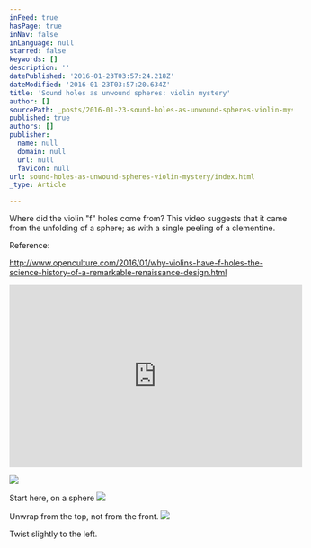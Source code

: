 ```yaml
---
inFeed: true
hasPage: true
inNav: false
inLanguage: null
starred: false
keywords: []
description: ''
datePublished: '2016-01-23T03:57:24.218Z'
dateModified: '2016-01-23T03:57:20.634Z'
title: 'Sound holes as unwound spheres: violin mystery'
author: []
sourcePath: _posts/2016-01-23-sound-holes-as-unwound-spheres-violin-mystery.md
published: true
authors: []
publisher:
  name: null
  domain: null
  url: null
  favicon: null
url: sound-holes-as-unwound-spheres-violin-mystery/index.html
_type: Article

---
```

Where did the violin "f" holes come from?  This video suggests that it came from the unfolding of a sphere; as with a single peeling of a clementine.  

Reference: 

http://www.openculture.com/2016/01/why-violins-have-f-holes-the-science-history-of-a-remarkable-renaissance-design.html

<iframe width="521" height="324" frameborder="0" src="https://www.youtube.com/embed/E2X3CxRyygs" allowfullscreen="allowfullscreen" style=""></iframe>

![](https://the-grid-user-content.s3-us-west-2.amazonaws.com/c6210671-019f-4e7b-b0d8-c87cf95f34c6.png)

Start here, on a sphere
![](https://the-grid-user-content.s3-us-west-2.amazonaws.com/178a02fe-ff5d-4be4-afed-2647bd6539fa.png)

Unwrap from the top, not from the front.
![](https://the-grid-user-content.s3-us-west-2.amazonaws.com/17828cc8-b942-44ee-ab42-67bf944d1372.png)

Twist slightly to the left.